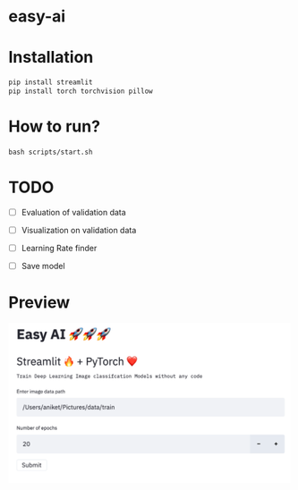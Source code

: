 # easy-ai

# Installation
```
pip install streamlit
pip install torch torchvision pillow
```

# How to run?
`bash scripts/start.sh`

# TODO
- [ ] Evaluation of validation data
- [ ] Visualization on validation data
- [ ] Learning Rate finder
- [ ] Save model


# Preview
![preview](/images/easy-ai.png)

